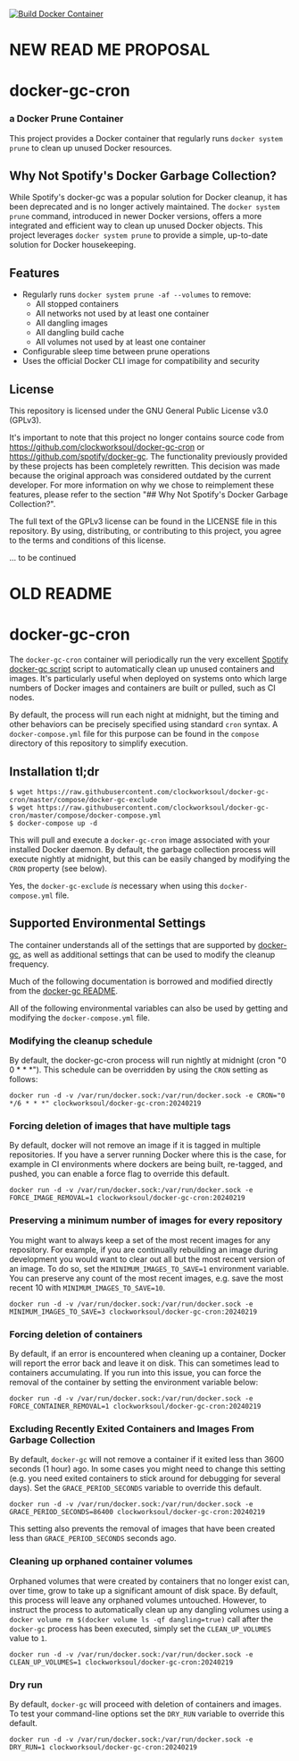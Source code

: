 [![Build Docker Container](https://github.com/Smeeth/docker-gc-cron/actions/workflows/build.yaml/badge.svg?branch=master&event=push)](https://github.com/Smeeth/docker-gc-cron/actions/workflows/build.yaml)

# NEW READ ME PROPOSAL

# docker-gc-cron 
### a Docker Prune Container

This project provides a Docker container that regularly runs `docker system prune` to clean up unused Docker resources.

## Why Not Spotify's Docker Garbage Collection?

While Spotify's docker-gc was a popular solution for Docker cleanup, it has been deprecated and is no longer actively maintained. The `docker system prune` command, introduced in newer Docker versions, offers a more integrated and efficient way to clean up unused Docker objects. This project leverages `docker system prune` to provide a simple, up-to-date solution for Docker housekeeping.

## Features

- Regularly runs `docker system prune -af --volumes` to remove:
  - All stopped containers
  - All networks not used by at least one container
  - All dangling images
  - All dangling build cache
  - All volumes not used by at least one container
- Configurable sleep time between prune operations
- Uses the official Docker CLI image for compatibility and security

## License

This repository is licensed under the GNU General Public License v3.0 (GPLv3).

It's important to note that this project no longer contains source code from https://github.com/clockworksoul/docker-gc-cron or https://github.com/spotify/docker-gc. The functionality previously provided by these projects has been completely rewritten. This decision was made because the original approach was considered outdated by the current developer. For more information on why we chose to reimplement these features, please refer to the section "## Why Not Spotify's Docker Garbage Collection?".

The full text of the GPLv3 license can be found in the LICENSE file in this repository. By using, distributing, or contributing to this project, you agree to the terms and conditions of this license.






... to be continued


# OLD README
# docker-gc-cron

The `docker-gc-cron` container will periodically run the very excellent [Spotify docker-gc script](https://github.com/spotify/docker-gc) script to automatically clean up unused containers and images.  It's particularly useful when deployed on systems onto which large numbers of Docker images and containers are built or pulled, such as CI nodes.

By default, the process will run each night at midnight, but the timing and other behaviors can be precisely specified using standard `cron` syntax. A `docker-compose.yml` file for this purpose can be found in the `compose` directory of this repository to simplify execution.


## Installation tl;dr

```
$ wget https://raw.githubusercontent.com/clockworksoul/docker-gc-cron/master/compose/docker-gc-exclude
$ wget https://raw.githubusercontent.com/clockworksoul/docker-gc-cron/master/compose/docker-compose.yml
$ docker-compose up -d
```

This will pull and execute a `docker-gc-cron` image associated with your installed Docker daemon. By default, the garbage collection process will execute nightly at midnight, but this can be easily changed by modifying the `CRON` property (see below).

Yes, the `docker-gc-exclude` _is_ necessary when using this `docker-compose.yml` file.


## Supported Environmental Settings

The container understands all of the settings that are supported by [docker-gc](https://github.com/spotify/docker-gc), as well as additional settings that can be used to modify the cleanup frequency.

Much of the following documentation is borrowed and modified directly from the [docker-gc README](https://github.com/spotify/docker-gc/blob/master/README.md#excluding-images-from-garbage-collection).


All of the following environmental variables can also be used by getting and modifying the `docker-compose.yml` file.


### Modifying the cleanup schedule

By default, the docker-gc-cron process will run nightly at midnight (cron "0 0 * * *"). This schedule can be overridden by using the `CRON` setting as follows:

```
docker run -d -v /var/run/docker.sock:/var/run/docker.sock -e CRON="0 */6 * * *" clockworksoul/docker-gc-cron:20240219
```


### Forcing deletion of images that have multiple tags

By default, docker will not remove an image if it is tagged in multiple repositories. 
If you have a server running Docker where this is the case, for example in CI environments where dockers are being built, re-tagged, and pushed, you can enable a force flag to override this default.

```
docker run -d -v /var/run/docker.sock:/var/run/docker.sock -e FORCE_IMAGE_REMOVAL=1 clockworksoul/docker-gc-cron:20240219
```


### Preserving a minimum number of images for every repository

You might want to always keep a set of the most recent images for any repository. For example, if you are continually rebuilding an image during development you would want to clear out all but the most recent version of an image. To do so, set the `MINIMUM_IMAGES_TO_SAVE=1` environment variable. You can preserve any count of the most recent images, e.g. save the most recent 10 with `MINIMUM_IMAGES_TO_SAVE=10`.

```
docker run -d -v /var/run/docker.sock:/var/run/docker.sock -e MINIMUM_IMAGES_TO_SAVE=3 clockworksoul/docker-gc-cron:20240219
```


### Forcing deletion of containers

By default, if an error is encountered when cleaning up a container, Docker will report the error back and leave it on disk. 
This can sometimes lead to containers accumulating. If you run into this issue, you can force the removal of the container by setting the environment variable below:

```
docker run -d -v /var/run/docker.sock:/var/run/docker.sock -e FORCE_CONTAINER_REMOVAL=1 clockworksoul/docker-gc-cron:20240219
```


### Excluding Recently Exited Containers and Images From Garbage Collection

By default, `docker-gc` will not remove a container if it exited less than 3600 seconds (1 hour) ago. In some cases you might need to change this setting (e.g. you need exited containers to stick around for debugging for several days). Set the `GRACE_PERIOD_SECONDS` variable to override this default.

```
docker run -d -v /var/run/docker.sock:/var/run/docker.sock -e GRACE_PERIOD_SECONDS=86400 clockworksoul/docker-gc-cron:20240219
```

This setting also prevents the removal of images that have been created less than `GRACE_PERIOD_SECONDS` seconds ago.


### Cleaning up orphaned container volumes

Orphaned volumes that were created by containers that no longer exist can, over time, grow to take up a significant amount of disk space. By default, this process will leave any orphaned volumes untouched. However, to instruct the process to automatically clean up any dangling volumes using a `docker volume rm $(docker volume ls -qf dangling=true)` call after the `docker-gc` process has been executed, simply set the `CLEAN_UP_VOLUMES` value to `1`.

```
docker run -d -v /var/run/docker.sock:/var/run/docker.sock -e CLEAN_UP_VOLUMES=1 clockworksoul/docker-gc-cron:20240219
```


### Dry run
By default, `docker-gc` will proceed with deletion of containers and images. To test your command-line options set the `DRY_RUN` variable to override this default.

```
docker run -d -v /var/run/docker.sock:/var/run/docker.sock -e DRY_RUN=1 clockworksoul/docker-gc-cron:20240219
```
